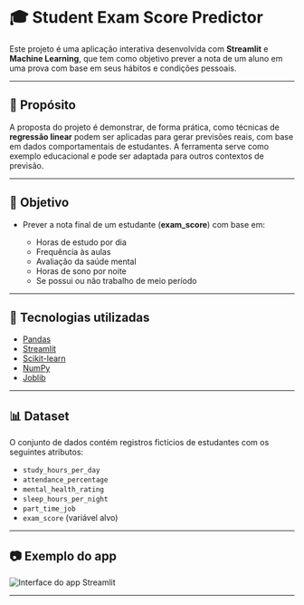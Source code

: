 # 🎓 Student Exam Score Predictor

Este projeto é uma aplicação interativa desenvolvida com **Streamlit** e **Machine Learning**, que tem como objetivo prever a nota de um aluno em uma prova com base em seus hábitos e condições pessoais.

---

## 🎯 Propósito

A proposta do projeto é demonstrar, de forma prática, como técnicas de **regressão linear** podem ser aplicadas para gerar previsões reais, com base em dados comportamentais de estudantes. A ferramenta serve como exemplo educacional e pode ser adaptada para outros contextos de previsão.

---

## 🧠 Objetivo

* Prever a nota final de um estudante (**exam\_score**) com base em:

  * Horas de estudo por dia
  * Frequência às aulas
  * Avaliação da saúde mental
  * Horas de sono por noite
  * Se possui ou não trabalho de meio período

---

## 🚀 Tecnologias utilizadas

* [Pandas](https://pandas.pydata.org/)
* [Streamlit](https://streamlit.io/)
* [Scikit-learn](https://scikit-learn.org/)
* [NumPy](https://numpy.org/)
* [Joblib](https://joblib.readthedocs.io/)

---

## 📊 Dataset

O conjunto de dados contém registros fictícios de estudantes com os seguintes atributos:

* `study_hours_per_day`
* `attendance_percentage`
* `mental_health_rating`
* `sleep_hours_per_night`
* `part_time_job`
* `exam_score` (variável alvo)

---


## 📷 Exemplo do app

![Interface do app Streamlit](previsao_nota.png)


---

